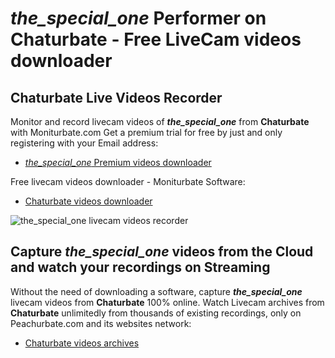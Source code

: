 # _the_special_one_ Performer on Chaturbate - Free LiveCam videos downloader

## Chaturbate Live Videos Recorder

Monitor and record livecam videos of **_the_special_one_** from **Chaturbate** with Moniturbate.com
Get a premium trial for free by just and only registering with your Email address:
* [_the_special_one_ Premium videos downloader](https://moniturbate.com/request-demo-licence-key.html)

Free livecam videos downloader - Moniturbate Software:
* [Chaturbate videos downloader](https://moniturbate.com/moniturbate-download-software.html)

![_the_special_one_ livecam videos recorder](https://peachurnet.com/templates/moniturbate-software.png)


## Capture _the_special_one_ videos from the Cloud and watch your recordings on Streaming

Without the need of downloading a software, capture **_the_special_one_** livecam videos from **Chaturbate** 100% online.
Watch Livecam archives from **Chaturbate** unlimitedly from thousands of existing recordings, only on Peachurbate.com and its websites network:
* [Chaturbate videos archives](https://peachurnet.com/)